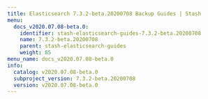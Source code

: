 ```yaml
---
title: Elasticsearch 7.3.2-beta.20200708 Backup Guides | Stash
menu:
  docs_v2020.07.08-beta.0:
    identifier: stash-elasticsearch-guides-7.3.2-beta.20200708
    name: 7.3.2-beta.20200708
    parent: stash-elasticsearch-guides
    weight: 85
menu_name: docs_v2020.07.08-beta.0
info:
  catalog: v2020.07.08-beta.0
  subproject_version: 7.3.2-beta.20200708
  version: v2020.07.08-beta.0
---
```


